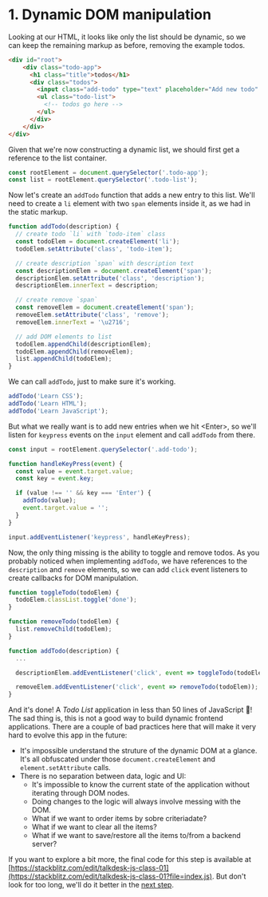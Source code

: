 # 1. Dynamic DOM manipulation

Looking at our HTML, it looks like only the list should be dynamic, so we can keep the remaining markup as before, removing the example todos.
```html
<div id="root">
    <div class="todo-app">
      <h1 class="title">todos</h1>
      <div class="todos">
        <input class="add-todo" type="text" placeholder="Add new todo" />
        <ul class="todo-list">
          <!-- todos go here -->
        </ul>
      </div>
    </div>
</div>
```

Given that we're now constructing a dynamic list, we should first get a reference to the list container.
```js
const rootElement = document.querySelector('.todo-app');
const list = rootElement.querySelector('.todo-list');
```

Now let's create an `addTodo` function that adds a new entry to this list. We'll need to create a `li` element with two `span` elements inside it, as we had in the static markup.
```js
function addTodo(description) {
  // create todo `li` with `todo-item` class
  const todoElem = document.createElement('li');
  todoElem.setAttribute('class', 'todo-item');

  // create description `span` with description text
  const descriptionElem = document.createElement('span');
  descriptionElem.setAttribute('class', 'description');
  descriptionElem.innerText = description;

  // create remove `span`
  const removeElem = document.createElement('span');
  removeElem.setAttribute('class', 'remove');
  removeElem.innerText = '\u2716';

  // add DOM elements to list
  todoElem.appendChild(descriptionElem);
  todoElem.appendChild(removeElem);
  list.appendChild(todoElem);
}
```

We can call `addTodo`, just to make sure it's working.
```js
addTodo('Learn CSS');
addTodo('Learn HTML');
addTodo('Learn JavaScript');
```

But what we really want is to add new entries when we hit \<Enter\>, so we'll listen for `keypress` events on the `input` element and call `addTodo` from there.
```js
const input = rootElement.querySelector('.add-todo');

function handleKeyPress(event) {
  const value = event.target.value;
  const key = event.key;

  if (value !== '' && key === 'Enter') {
    addTodo(value);
    event.target.value = '';
  }
}

input.addEventListener('keypress', handleKeyPress);
```

Now, the only thing missing is the ability to toggle and remove todos. As you probably noticed when implementing `addTodo`, we have references to the `description` and `remove` elements, so we can add `click` event listeners to create callbacks for DOM manipulation.
```js
function toggleTodo(todoElem) {
  todoElem.classList.toggle('done');
}

function removeTodo(todoElem) {
  list.removeChild(todoElem);
}

function addTodo(description) {
  ...

  descriptionElem.addEventListener('click', event => toggleTodo(todoElem));

  removeElem.addEventListener('click', event => removeTodo(todoElem));
}
```

And it's done! A _Todo List_ application in less than 50 lines of JavaScript :tada:! The sad thing is, this is not a good way to build dynamic frontend applications. There are a couple of bad practices here that will make it very hard to evolve this app in the future:
- It's impossible understand the struture of the dynamic DOM at a glance. It's all obfuscated under those `document.createElement` and `element.setAttribute` calls.
- There is no separation between data, logic and UI:
  - It's impossible to know the current state of the application without iterating through DOM nodes.
  - Doing changes to the logic will always involve messing with the DOM.
  - What if we want to order items by sobre criteriadate?
  - What if we want to clear all the items?
  - What if we want to save/restore all the items to/from a backend server?

If you want to explore a bit more, the final code for this step is available at [https://stackblitz.com/edit/talkdesk-js-class-01](https://stackblitz.com/edit/talkdesk-js-class-01?file=index.js). But don't look for too long, we'll do it better in the [next step](./02-unidirectional-data-flow.md).